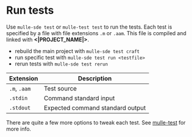 # Run tests

Use `mulle-sde test` or `mulle-test test` to run the tests. Each test is
specified by a file with file extensions `.m` or `.aam`. This file
is compiled and linked with **<|PROJECT_NAME|>**.

* rebuild the main project with `mulle-sde test craft`
* run specific test with `mulle-sde test run <testfile>`
* rerun tests with `mulle-sde test rerun`

Extension    | Description
-------------|-------------------------
`.m`, `.aam` | Test source
`.stdin`     | Command standard input
`.stdout`    | Expected command standard output


There are quite a few more options to tweak each test. 
See [mulle-test](//github.com/mulle-sde/mulle-test) for more info.
